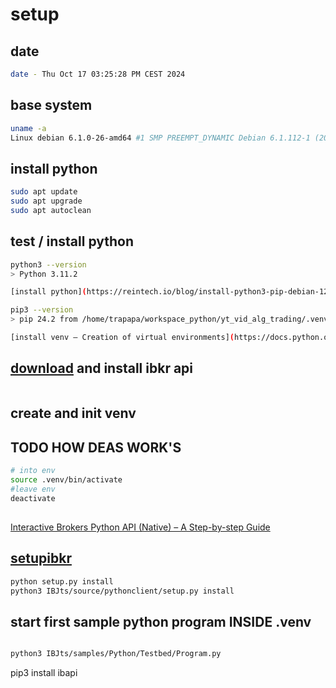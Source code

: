 
# setup 

## date

```bash
date - Thu Oct 17 03:25:28 PM CEST 2024
```

## base system

```bash
uname -a
Linux debian 6.1.0-26-amd64 #1 SMP PREEMPT_DYNAMIC Debian 6.1.112-1 (2024-09-30) x86_64 GNU/Linux
```

## install python

```bash
sudo apt update
sudo apt upgrade
sudo apt autoclean
```

## test / install python

```bash
python3 --version
> Python 3.11.2

[install python](https://reintech.io/blog/install-python3-pip-debian-12)

pip3 --version
> pip 24.2 from /home/trapapa/workspace_python/yt_vid_alg_trading/.venv/lib/python3.11/site-packages/pip (python 3.11)

[install venv — Creation of virtual environments](https://docs.python.org/3/library/venv.html)

```

## [download](https://interactivebrokers.github.io/#) and install ibkr api

```bash
```

## create and init venv
## TODO HOW DEAS WORK'S

```bash
# into env
source .venv/bin/activate
#leave env
deactivate

```

## 
[Interactive Brokers Python API (Native) – A Step-by-step Guide](https://www.interactivebrokers.com/campus/ibkr-quant-news/interactive-brokers-python-api-native-a-step-by-step-guide/)


## [setupibkr](https://www.interactivebrokers.com/campus/trading-lessons/accessing-the-tws-python-api-source-code/) 

```bash
python setup.py install
python3 IBJts/source/pythonclient/setup.py install

```

## start first sample python program INSIDE .venv

```bash

python3 IBJts/samples/Python/Testbed/Program.py

```


pip3 install ibapi
